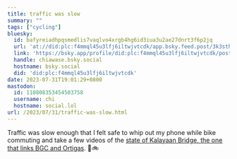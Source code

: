 ```yaml
---
title: traffic was slow
summary: ""
tags: ["cycling"]
bluesky:
  id: bafyreiadhpqsmedlis7vaqlvo4xrgb4hg6id3iua3u2ae27dnrt3f6p2jq
  url: 'at://did:plc:f4mmql45u3lfj6iltwjvtcdk/app.bsky.feed.post/3k3stham7z427'
  link: 'https://bsky.app/profile/did:plc:f4mmql45u3lfj6iltwjvtcdk/post/3k3stham7z427'
  handle: chiawase.bsky.social
  hostname: bsky.social
  did: 'did:plc:f4mmql45u3lfj6iltwjvtcdk'
date: 2023-07-31T19:01:29+0800
mastodon:
  id: 110808353454503758
  username: chi
  hostname: social.lol
url: /2023/07/31/traffic-was-slow.html
---
```


Traffic was slow enough that I felt safe to whip out my phone while bike commuting and take a few videos of the [state of Kalayaan Bridge, the one that links BGC and Ortigas](https://youtube.com/shorts/GKx-fqUxEv8?feature=share). 😬🚲
